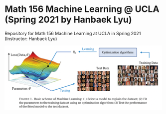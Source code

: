 # Math 156 Machine Learning @ UCLA (Spring 2021 by Hanbaek Lyu)
Repository for Math 156 Machine Learning at UCLA in Spring 2021 (Instructor: Hanbaek Lyu)

![](Figures/Fig1.png)
